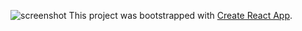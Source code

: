 ![screenshot](screenshot.png)
This project was bootstrapped with [Create React App](https://github.com/facebook/create-react-app).
